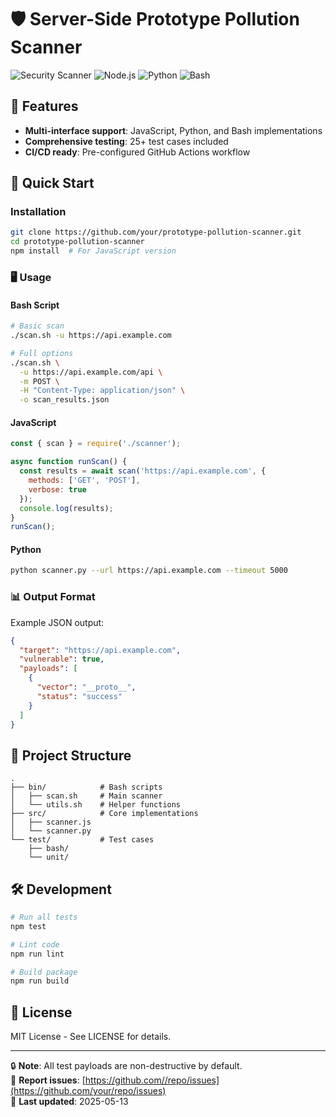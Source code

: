 # 🛡️ Server-Side Prototype Pollution Scanner

![Security Scanner](https://img.shields.io/badge/security-scanner-brightgreen)
![Node.js](https://img.shields.io/badge/Node.js-14%2B-green)
![Python](https://img.shields.io/badge/Python-3.6%2B-blue)
![Bash](https://img.shields.io/badge/Bash-5%2B-yellow)

## 🌟 Features
- **Multi-interface support**: JavaScript, Python, and Bash implementations
- **Comprehensive testing**: 25+ test cases included
- **CI/CD ready**: Pre-configured GitHub Actions workflow

## 🚀 Quick Start

### Installation
```bash
git clone https://github.com/your/prototype-pollution-scanner.git
cd prototype-pollution-scanner
npm install  # For JavaScript version
```

### 🖥️ Usage

#### Bash Script
```bash
# Basic scan
./scan.sh -u https://api.example.com

# Full options
./scan.sh \
  -u https://api.example.com/api \
  -m POST \
  -H "Content-Type: application/json" \
  -o scan_results.json
```

#### JavaScript
```javascript
const { scan } = require('./scanner');

async function runScan() {
  const results = await scan('https://api.example.com', {
    methods: ['GET', 'POST'],
    verbose: true
  });
  console.log(results);
}
runScan();
```

#### Python
```bash
python scanner.py --url https://api.example.com --timeout 5000
```

### 📊 Output Format
Example JSON output:
```json
{
  "target": "https://api.example.com",
  "vulnerable": true,
  "payloads": [
    {
      "vector": "__proto__",
      "status": "success"
    }
  ]
}
```

## 🧩 Project Structure
```
.
├── bin/            # Bash scripts
│   ├── scan.sh     # Main scanner
│   └── utils.sh    # Helper functions
├── src/            # Core implementations
│   ├── scanner.js
│   └── scanner.py
└── test/           # Test cases
    ├── bash/
    └── unit/
```

## 🛠️ Development
```bash
# Run all tests
npm test

# Lint code
npm run lint

# Build package
npm run build
```

## 📜 License
MIT License - See LICENSE for details.

---

🔒 **Note**: All test payloads are non-destructive by default.  
🐛 **Report issues**: [https://github.com//repo/issues](https://github.com/your/repo/issues)  
📅 **Last updated**: 2025-05-13

